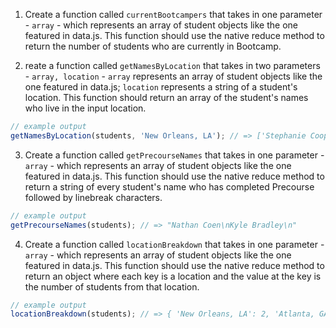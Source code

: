 
1. Create a function called `currentBootcampers` that takes in one parameter - `array` - which represents an array of student objects like the one featured in data.js. This function should use the native reduce method to return the number of students who are currently in Bootcamp.

2. reate a function called `getNamesByLocation` that takes in two parameters - `array, location` - `array` represents an array of student objects like the one featured in data.js; `location` represents a string of a student's location. This function should return an array of the student's names who live in the input location.

```javascript
// example output
getNamesByLocation(students, 'New Orleans, LA'); // => ['Stephanie Cooper', 'Bethany Joseph']
```

3. Create a function called `getPrecourseNames` that takes in one parameter - `array` - which represents an array of student objects like the one featured in data.js. This function should use the native reduce method to return a string of every student's name who has completed Precourse followed by linebreak characters.

```javascript
// example output
getPrecourseNames(students); // => "Nathan Coen\nKyle Bradley\n"
```

4. Create a function called `locationBreakdown` that takes in one parameter - `array` - which represents an array of student objects like the one featured in data.js. This function should use the native reduce method to return an object where each key is a location and the value at the key is the number of students from that location.

```javascript
// example output
locationBreakdown(students); // => { 'New Orleans, LA': 2, 'Atlanta, GA': 1, 'Baltimore, MD': 1 }
```
